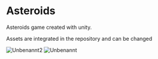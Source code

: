# Asteroids
Asteroids game created with unity.

Assets are integrated in the repository and can be changed


![Unbenannt2](https://user-images.githubusercontent.com/81526722/137580621-8adc5bd4-d74c-4a8c-9868-01340c835595.PNG)
![Unbenannt](https://user-images.githubusercontent.com/81526722/137580623-4ed47a1f-3477-4257-956d-fb9a6bbcc3d8.PNG)
